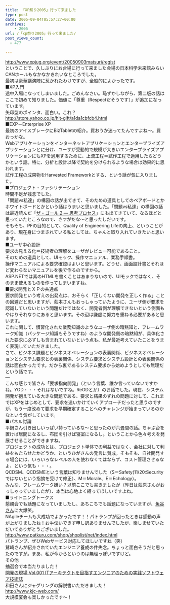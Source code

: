 ```yaml
---
title: 「XP祭り2005」行って来ました
type: post
date: 2005-09-04T05:57:27+00:00
archives:
    - 2005
url: /「xp祭り2005」行って来ました/
post_views_count:
  - 477

---
```

<http://www.xpjug.org/event/20050903matsuri/regist>  
ということで、久しぶりにお台場に行って来ました会場の日本科学未来館みらいCANホールもなかなかきれいなところでした。  
最初は豪華講演陣に惹かれたわけですが、全般的によかったです。  
■XP入門  
途中入場になってしまいました。ごめんなさい。恥ずかしながら、第二版の話はここで初めて知りました。価値に「尊重（Respectだそうです）」が追加になっています。  
矢印型のポインタ、面白い。これ？  
<http://store.yahoo.co.jp/hit-gift/a1da1cbfcb4.html>  
■EXP－Enterprise XP  
最初のアイスブレークにBizTabletの紹介。買おうか迷ってたんですよね～。買おっかな。  
Webアプリケーションをインターネットアプリケーションとエンタープライズアプリケーションとに分け、ユーザが受動的で規模が大きいエンタープライズアプリケーションにもXPを適用するために、上流工程＝試作工程で適用したらどうかという話。特に、分析と設計以降で契約を分けられるような場合は効果的に思われます。  
試作工程の成果物をHarvested Frameworkとする、という話が気に入りました。  
■プロジェクト・ファシリテーション  
時間不足が残念でした。  
「問題vs私達」の構図の話が出てきて、そのための道具としてのペアボードとかホワイトボードとかという話はうまいと思いました。「問題vs私達」の構図の話は最近読んだ「<a href="http://www.amazon.co.jp/exec/obidos/ASIN/4478420416/konnokiyotaka-22/ref=nosim/" target="_blank">ザ・ゴール 2 ― 思考プロセス</a>」にも出てきていて、なるほどと思っていたところなので、さすがだな～と思ったしだいです。  
そもそも、PFの目的として、Quality of Engineering Lifeの向上、ということがあり、現在身につまされている私としては、ちゃんと取り入れていきたいと思います。  
■ユーザ中心設計  
要求の見える化＝技術者の理解をユーザがレビュー可能であること。  
そのための道具として、UIモック、操作マニュアル、業務手順書。  
操作マニュアルによる要求確認はよいと思います。どうせ、画面設計書とそれほど変わらないマニュアルを後で作るのですから。  
ASP.NETでは素のHTMLを書くことはあまりないので、UIモックではなく、そのまま使えるものを作ってしまいますね。  
■要求開発とＸＰの共通点  
要求開発という考えの出発点は、おそらく「正しくない開発を正しく作る」ことの回避だと思いますが、萩本さんもおっしゃっていたように、ユーザ側が要求を認識していないという問題だけではなく、開発者側が理解できないという側面もやはりそれなりにあると思います。その辺は謙虚に努力を重ねる必要があると思います。  
これに関して、慣習化された業務知識のようなユーザ側の暗黙知と、フレームワーク知識（パッケージ知識もそうですね）のような開発側の暗黙知が、具体化された要求に必ずしも含まれていないという点も、私が最近考えていたことをうまく表現していただきました。  
さて、ビジネス課題とビジネスオペレーションの表裏関係、ビジネスオペレーションとシステム要求との表裏関係、システム要求とシステム設計との表裏関係の話は面白かったです。だから裏であるシステム要求から始めようとしても無理だという話です。  
&#8212;  
こんな感じで皆さん「要求指向開発」（という言葉、誰か言っていないですかね。YOD・・・それはないですね。ReODとか）のお話でした。現在、システム開発が抱えている大きな問題である、要求と結果のずれの問題に対して、これまではXPをはじめとして、要求を追いかけていくアプローチだったと思うのですが、もう一度改めて要求を早期確定することへのチャレンジが始まっているのかなという気がしています。  
■パネル討論  
平鍋さん引き出しいっぱい持っているな～と思ったのが六畳間の話。ちゃぶ台を置けば居間になるし、布団を引けば寝室になるし。ということから色々考えを発展させることができますね。  
プロジェクトの成功とは、プロジェクト単体での利益ではなく、会社に対して利益をもたらせたかどうか、というひがさんの発言に賛成。そもそも、自社開発する場合には、いろいろなレベルの人を使わなくてはならず、コスト管理させるなよ、という気も・・・。  
QCDSM、QCDSMEという言葉は知りませんでした（S＝Safety(11/20:Securityではないという指摘を受けて修正）、M＝Morale、E＝Echology）。  
みんな、フレームワーク嫌い？以前[ここ][1]でも書きましたが（昨日は萩原さんがおっしゃっていましたが）、本当は心地よく縛ってほしいですよね。  
■ライトニングトークス  
懇親会でも話題になっていましたし、あちこちでも話題になっていますが、[角谷さん][2]に大爆笑。  
NAgileチームも大成功でよかったです！！パトランプが回ったときは感動の声が上がりましたね！お手伝いできず申し訳ありませんでしたが、楽しませていただいてありがとうございました。  
<http://www.patkuru.com/shop/shoplist/net/index.html>  
パトランプ、ぜひWebサービス対応してほしいですね（笑）  
鷲崎さんが紹介されていたエンジニア養成の件失念。ちょっと面白そうだと思ったのですが。まあ、私が今からというのは無理っぽいですけど。  
その他  
抽選会で本当たりました！  
<a href="http://www.amazon.co.jp/exec/obidos/ASIN/4798109185/konnokiyotaka-22/ref=nosim/" target="_blank">開発の現場 Vol.001 ITアーキテクトを目指すエンジニアのための実践ソフトウェア技術誌</a>  
和田さんにジャグリングの解説書いただきました！  
<http://www.kjc-web.com/>  
大規模宴会も楽しかったです～！

 [1]: http://konnokiyotaka.txt-nifty.com/pgblog/2005/02/s2jsf2005.html
 [2]: http://www.kakutani.com/20050903.html#p01